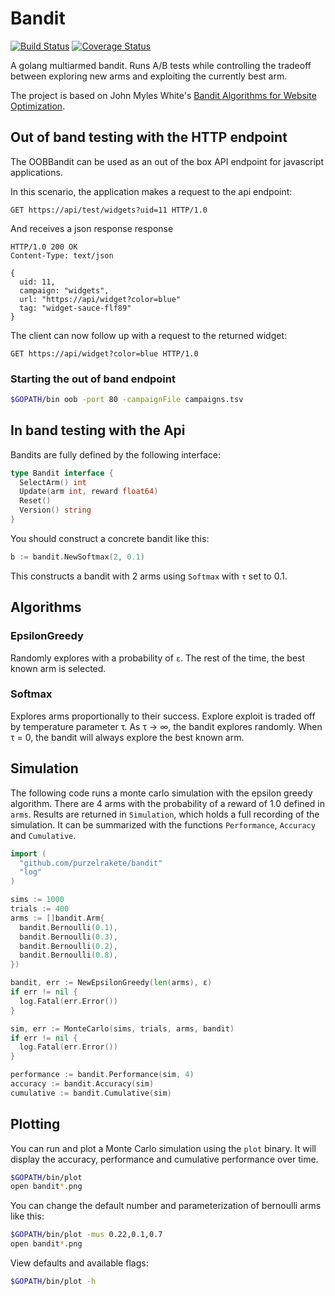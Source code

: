# Bandit

[![Build Status](https://travis-ci.org/purzelrakete/bandit.png)](https://travis-ci.org/purzelrakete/bandit)
[![Coverage Status](https://coveralls.io/repos/purzelrakete/bandit/badge.png)](https://coveralls.io/r/purzelrakete/bandit)

A golang multiarmed bandit. Runs A/B tests while controlling the tradeoff
between exploring new arms and exploiting the currently best arm.

The project is based on John Myles White's [Bandit
Algorithms for Website Optimization](http://shop.oreilly.com/product/0636920027393.do).

## Out of band testing with the HTTP endpoint

The OOBBandit can be used as an out of the box API endpoint for javascript
applications.

In this scenario, the application makes a request to the api endpoint:

    GET https://api/test/widgets?uid=11 HTTP/1.0

And receives a json response response

    HTTP/1.0 200 OK
    Content-Type: text/json

    {
      uid: 11,
      campaign: "widgets",
      url: "https://api/widget?color=blue"
      tag: "widget-sauce-flf89"
    }

The client can now follow up with a request to the returned widget:

    GET https://api/widget?color=blue HTTP/1.0

### Starting the out of band endpoint

```sh
$GOPATH/bin oob -port 80 -campaignFile campaigns.tsv
```

## In band testing with the Api

Bandits are fully defined by the following interface:

```go
type Bandit interface {
  SelectArm() int
  Update(arm int, reward float64)
  Reset()
  Version() string
}
```

You should construct a concrete bandit like this:

```go
b := bandit.NewSoftmax(2, 0.1)
```

This constructs a bandit with 2 arms using `Softmax` with `τ` set to 0.1.

## Algorithms

### EpsilonGreedy

Randomly explores with a probability of `ε`. The rest of the time, the best
known arm is selected.

### Softmax

Explores arms proportionally to their success. Explore exploit is traded off
by temperature parameter τ. As τ → ∞, the bandit explores randomly. When
τ = 0, the bandit will always explore the best known arm.

## Simulation

The following code runs a monte carlo simulation with the epsilon greedy
algorithm. There are 4 arms with the probability of a reward of 1.0 defined in
`arms`. Results are returned in `Simulation`, which holds a full recording of
the simulation. It can be summarized with the functions `Performance`,
`Accuracy` and `Cumulative`.

```go
import (
  "github.com/purzelrakete/bandit"
  "log"
)

sims := 1000
trials := 400
arms := []bandit.Arm{
  bandit.Bernoulli(0.1),
  bandit.Bernoulli(0.3),
  bandit.Bernoulli(0.2),
  bandit.Bernoulli(0.8),
})

bandit, err := NewEpsilonGreedy(len(arms), ε)
if err != nil {
  log.Fatal(err.Error())
}

sim, err := MonteCarlo(sims, trials, arms, bandit)
if err != nil {
  log.Fatal(err.Error())
}

performance := bandit.Performance(sim, 4)
accuracy := bandit.Accuracy(sim)
cumulative := bandit.Cumulative(sim)
```

## Plotting

You can run and plot a Monte Carlo simulation using the `plot` binary. It will
display the accuracy, performance and cumulative performance over time.

```sh
$GOPATH/bin/plot
open bandit*.png
```

You can change the default number and parameterization of bernoulli arms like
this:

```sh
$GOPATH/bin/plot -mus 0.22,0.1,0.7
open bandit*.png
```

View defaults and available flags:

```sh
$GOPATH/bin/plot -h
```

